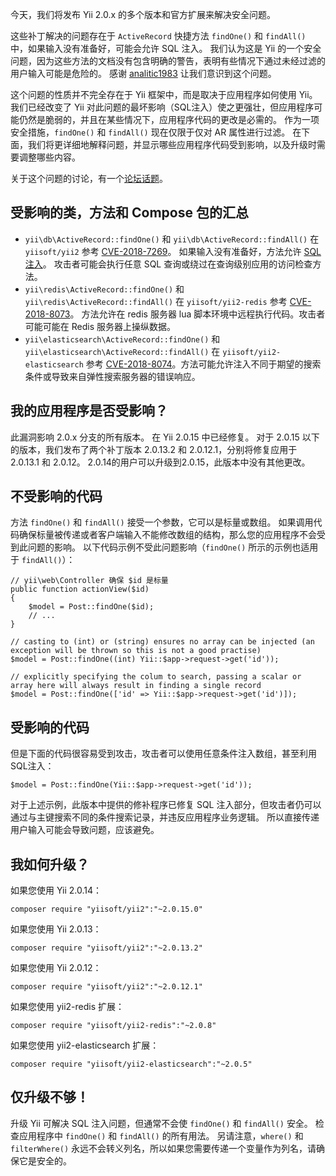 今天，我们将发布 Yii 2.0.x 的多个版本和官方扩展来解决安全问题。

这些补丁解决的问题存在于 `ActiveRecord` 快捷方法 `findOne()` 和 `findAll()` 中，如果输入没有准备好，可能会允许 SQL 注入。 我们认为这是 Yii 的一个安全问题，因为这些方法的文档没有包含明确的警告，表明有些情况下通过未经过滤的用户输入可能是危险的。 感谢 [analitic1983](https://github.com/analitic1983) 让我们意识到这个问题。

这个问题的性质并不完全存在于 Yii 框架中，而是取决于应用程序如何使用 Yii。 我们已经改变了 Yii 对此问题的最坏影响（SQL注入）使之更强壮，但应用程序可能仍然是脆弱的，并且在某些情况下，应用程序代码的更改是必需的。 作为一项安全措施，`findOne()` 和 `findAll()` 现在仅限于仅对 AR 属性进行过滤。 在下面，我们将更详细地解释问题，并显示哪些应用程序代码受到影响，以及升级时需要调整哪些内容。

关于这个问题的讨论，有一个[论坛话题](http://www.yiiframework.com/forum/index.php/topic/76661-releasing-yii-2015-and-database-extensions-with-security-fixes/)。

## 受影响的类，方法和 Compose 包的汇总

* `yii\db\ActiveRecord::findOne()` 和 `yii\db\ActiveRecord::findAll()` 在 `yiisoft/yii2` 参考 [CVE-2018-7269](https://nvd.nist.gov/vuln/detail/CVE-2018-7269)。 如果输入没有准备好，方法允许 [SQL 注入](https://en.wikipedia.org/wiki/SQL_injection)。 攻击者可能会执行任意 SQL 查询或绕过在查询级别应用的访问检查方法。
* `yii\redis\ActiveRecord::findOne()` 和 `yii\redis\ActiveRecord::findAll()` 在 `yiisoft/yii2-redis` 参考 [CVE-2018-8073](https://nvd.nist.gov/vuln/detail/CVE-2018-8073)。 方法允许在 redis 服务器 lua 脚本环境中远程执行代码。攻击者可能可能在 Redis 服务器上操纵数据。
* `yii\elasticsearch\ActiveRecord::findOne()` 和 `yii\elasticsearch\ActiveRecord::findAll()` 在 `yiisoft/yii2-elasticsearch` 参考 [CVE-2018-8074](https://nvd.nist.gov/vuln/detail/CVE-2018-8074)。方法可能允许注入不同于期望的搜索条件或导致来自弹性搜索服务器的错误响应。

## 我的应用程序是否受影响？

此漏洞影响 2.0.x 分支的所有版本。 在 Yii 2.0.15 中已经修复。 对于 2.0.15 以下的版本，我们发布了两个补丁版本 2.0.13.2 和 2.0.12.1，分别将修复应用于2.0.13.1 和
 2.0.12。 2.0.14的用户可以升级到2.0.15，此版本中没有其他更改。

## 不受影响的代码

方法 `findOne()` 和 `findAll()` 接受一个参数，它可以是标量或数组。 如果调用代码确保标量被传递或者客户端输入不能修改数组的结构，那么您的应用程序不会受到此问题的影响。 以下代码示例不受此问题影响（`findOne()` 所示的示例也适用于 `findAll()`）：

```
// yii\web\Controller 确保 $id 是标量
public function actionView($id)
{
    $model = Post::findOne($id);
    // ...
}

// casting to (int) or (string) ensures no array can be injected (an exception will be thrown so this is not a good practise)
$model = Post::findOne((int) Yii::$app->request->get('id'));

// explicitly specifying the colum to search, passing a scalar or array here will always result in finding a single record
$model = Post::findOne(['id' => Yii::$app->request->get('id')]);
```

## 受影响的代码

但是下面的代码很容易受到攻击，攻击者可以使用任意条件注入数组，甚至利用SQL注入：

```
$model = Post::findOne(Yii::$app->request->get('id'));
```

对于上述示例，此版本中提供的修补程序已修复 SQL 注入部分，但攻击者仍可以通过与主键搜索不同的条件搜索记录，并违反应用程序业务逻辑。 所以直接传递用户输入可能会导致问题，应该避免。

## 我如何升级？

如果您使用 Yii 2.0.14：

`composer require "yiisoft/yii2":"~2.0.15.0"`

如果您使用 Yii 2.0.13：

`composer require "yiisoft/yii2":"~2.0.13.2"`

如果您使用 Yii 2.0.12：

`composer require "yiisoft/yii2":"~2.0.12.1"`

如果您使用 yii2-redis 扩展：

`composer require "yiisoft/yii2-redis":"~2.0.8"`

如果您使用 yii2-elasticsearch 扩展：

`composer require "yiisoft/yii2-elasticsearch":"~2.0.5"`


## 仅升级不够！

升级 Yii 可解决 SQL 注入问题，但通常不会使 `findOne()` 和 `findAll()` 安全。 检查应用程序中 `findOne()` 和 `findAll()` 的所有用法。 另请注意，`where()` 和 `filterWhere()` 永远不会转义列名，所以如果您需要传递一个变量作为列名，请确保它是安全的。

